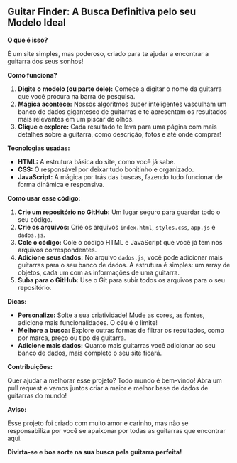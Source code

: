## Guitar Finder: A Busca Definitiva pelo seu Modelo Ideal 

**O que é isso?**

É um site simples, mas poderoso, criado para te ajudar a encontrar a guitarra dos seus sonhos! 

**Como funciona?**

1. **Digite o modelo (ou parte dele):** Comece a digitar o nome da guitarra que você procura na barra de pesquisa.
2. **Mágica acontece:** Nossos algoritmos super inteligentes vasculham um banco de dados gigantesco de guitarras e te apresentam os resultados mais relevantes em um piscar de olhos.
3. **Clique e explore:** Cada resultado te leva para uma página com mais detalhes sobre a guitarra, como descrição, fotos e até onde comprar!

**Tecnologias usadas:**

* **HTML:** A estrutura básica do site, como você já sabe. 
* **CSS:** O responsável por deixar tudo bonitinho e organizado. 
* **JavaScript:** A mágica por trás das buscas, fazendo tudo funcionar de forma dinâmica e responsiva.

**Como usar esse código:**

1. **Crie um repositório no GitHub:** Um lugar seguro para guardar todo o seu código.
2. **Crie os arquivos:** Crie os arquivos `index.html`, `styles.css`, `app.js` e `dados.js`.
3. **Cole o código:** Cole o código HTML e JavaScript que você já tem nos arquivos correspondentes.
4. **Adicione seus dados:** No arquivo `dados.js`, você pode adicionar mais guitarras para o seu banco de dados. A estrutura é simples: um array de objetos, cada um com as informações de uma guitarra.
5. **Suba para o GitHub:** Use o Git para subir todos os arquivos para o seu repositório.

**Dicas:**

* **Personalize:** Solte a sua criatividade! Mude as cores, as fontes, adicione mais funcionalidades. O céu é o limite!
* **Melhore a busca:** Explore outras formas de filtrar os resultados, como por marca, preço ou tipo de guitarra.
* **Adicione mais dados:** Quanto mais guitarras você adicionar ao seu banco de dados, mais completo o seu site ficará.

**Contribuições:**

Quer ajudar a melhorar esse projeto? Todo mundo é bem-vindo! Abra um pull request e vamos juntos criar a maior e melhor base de dados de guitarras do mundo!

**Aviso:**

Esse projeto foi criado com muito amor e carinho, mas não se responsabiliza por você se apaixonar por todas as guitarras que encontrar aqui. 

**Divirta-se e boa sorte na sua busca pela guitarra perfeita!**
